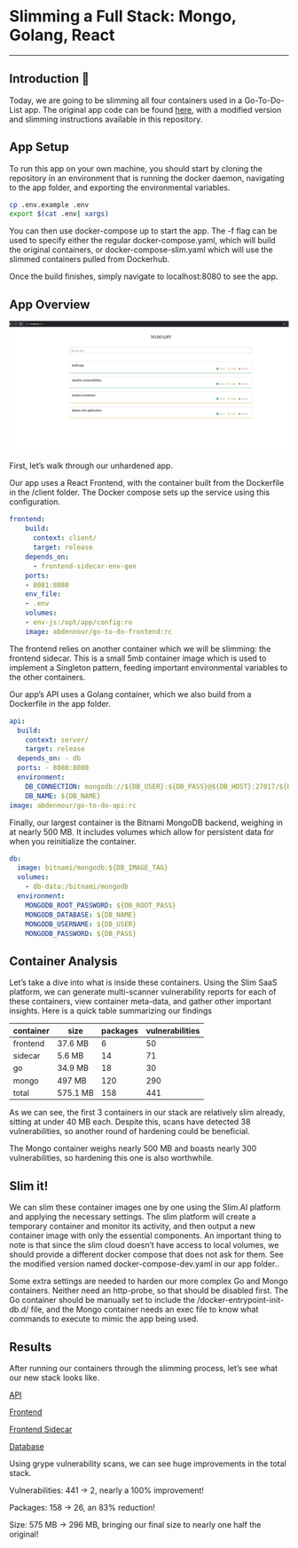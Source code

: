 # Slimming a Full Stack: Mongo, Golang, React

---
## Introduction :wave:
Today, we are going to be slimming all four containers used in a Go-To-Do-List app. The original app code can be found [here](https://github.com/abdennour/cloudnative-implementation), with a modified version and slimming instructions available in this repository.

## App Setup

To run this app on your own machine, you should start by cloning the repository in an environment that is running the docker daemon, navigating to the app folder, and exporting the environmental variables.

```bash
cp .env.example .env
export $(cat .env| xargs)
```

You can then use docker-compose up to start the app. The -f flag can be used to specify either the regular docker-compose.yaml, which will build the original containers, or docker-compose-slim.yaml which will use the slimmed containers pulled from Dockerhub.

Once the build finishes, simply navigate to localhost:8080 to see the app.

## App Overview

![working app](go-to-do.PNG)

First, let’s walk through our unhardened app.

Our app uses a React Frontend, with the container built from the Dockerfile in the /client folder. The Docker compose sets up the service using this configuration.

```yaml
frontend:
    build:
      context: client/
      target: release
    depends_on:
      - frontend-sidecar-env-gen
    ports:
    - 8081:8080
    env_file:
    - .env
    volumes:
    - env-js:/opt/app/config:ro
    image: abdennour/go-to-do-frontend:rc
```
The frontend relies on another container which we will be slimming: the frontend sidecar. This is a small 5mb container image which is used to implement a Singleton pattern, feeding important environmental variables to the other containers.

Our app’s API uses a Golang container, which we also build from a Dockerfile in the app folder.
```yaml
api: 
  build: 
    context: server/ 
    target: release 
  depends_on: - db 
  ports: - 8080:8080 
  environment: 
    DB_CONNECTION: mongodb://${DB_USER}:${DB_PASS}@${DB_HOST}:27017/${DB_NAME} 
    DB_NAME: ${DB_NAME} 
image: abdennour/go-to-do-api:rc
```

Finally, our largest container is the Bitnami MongoDB backend, weighing in at nearly 500 MB. It includes volumes which allow for persistent data for when you reinitialize the container.

```yaml
db: 
  image: bitnami/mongodb:${DB_IMAGE_TAG} 
  volumes: 
    - db-data:/bitnami/mongodb 
  environment: 
    MONGODB_ROOT_PASSWORD: ${DB_ROOT_PASS} 
    MONGODB_DATABASE: ${DB_NAME} 
    MONGODB_USERNAME: ${DB_USER} 
    MONGODB_PASSWORD: ${DB_PASS}
```
## Container Analysis

Let’s take a dive into what is inside these containers. Using the Slim SaaS platform, we can generate multi-scanner vulnerability reports for each of these containers, view container meta-data, and gather other important insights. Here is a quick table summarizing our findings

|container|size|packages|vulnerabilities|
|----- | ----- | ---- | ---- | 
|frontend|37.6 MB|6|50|
|sidecar|5.6 MB|14|71|
|go|34.9 MB|18|30|
|mongo|497 MB|120|290|
|total|575.1 MB|158|441|

As we can see, the first 3 containers in our stack are relatively slim already, sitting at under 40 MB each. Despite this, scans have detected 38 vulnerabilities, so another round of hardening could be beneficial.

The Mongo container weighs nearly 500 MB and boasts nearly 300 vulnerabilities, so hardening this one is also worthwhile.

## Slim it!

We can slim these container images one by one using the Slim.AI platform and applying the necessary settings. The slim platform will create a temporary container and monitor its activity, and then output a new container image with only the essential components. An important thing to note is that since the slim cloud doesn’t have access to local volumes, we should provide a different docker compose that does not ask for them. See the modified version named docker-compose-dev.yaml in our app folder..

Some extra settings are needed to harden our more complex Go and Mongo containers. Neither need an http-probe, so that should be disabled first. The Go container should be manually set to include the /docker-entrypoint-init-db.d/ file, and the Mongo container needs an exec file to know what commands to execute to mimic the app being used.

## Results

After running our containers through the slimming process, let’s see what our new stack looks like.

[API]( https://hub.docker.com/repository/docker/scicchino/go-to-do-api-slim)

[Frontend](https://hub.docker.com/repository/docker/scicchino/go-to-do-frontend-slim)

[Frontend Sidecar](https://hub.docker.com/repository/docker/scicchino/env-to-js-sidecar-slim)

[Database](https://hub.docker.com/repository/docker/scicchino/go-mongo-slim)

Using grype vulnerability scans, we can see huge improvements in the total stack.

Vulnerabilities: 441 -> 2, nearly a 100% improvement!

Packages: 158 -> 26, an 83% reduction!

Size: 575 MB -> 296 MB, bringing our final size to nearly one half the original!

